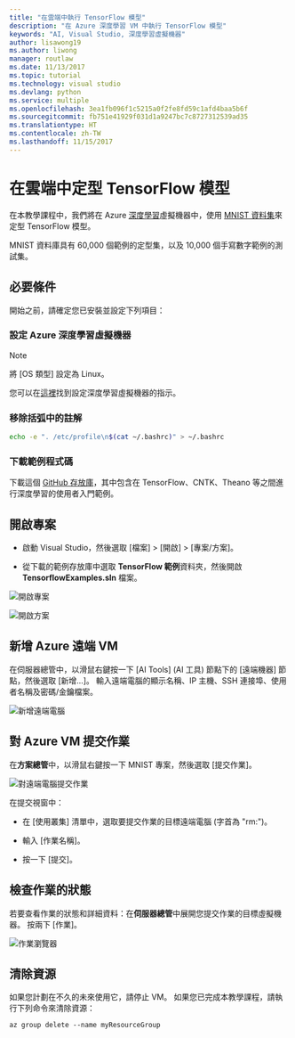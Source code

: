 ```yaml
---
title: "在雲端中執行 TensorFlow 模型"
description: "在 Azure 深度學習 VM 中執行 TensorFlow 模型"
keywords: "AI, Visual Studio, 深度學習虛擬機器"
author: lisawong19
ms.author: liwong
manager: routlaw
ms.date: 11/13/2017
ms.topic: tutorial
ms.technology: visual studio
ms.devlang: python
ms.service: multiple
ms.openlocfilehash: 3ea1fb096f1c5215a0f2fe8fd59c1afd4baa5b6f
ms.sourcegitcommit: fb751e41929f031d1a9247bc7c8727312539ad35
ms.translationtype: HT
ms.contentlocale: zh-TW
ms.lasthandoff: 11/15/2017
---
```

# <a name="train-a-tensorflow-model-in-the-cloud"></a>在雲端中定型 TensorFlow 模型

在本教學課程中，我們將在 Azure [深度學習](https://docs.microsoft.com/azure/machine-learning/data-science-virtual-machine/deep-learning-dsvm-overview)虛擬機器中，使用 [MNIST 資料集](http://yann.lecun.com/exdb/mnist/)來定型 TensorFlow 模型。 

MNIST 資料庫具有 60,000 個範例的定型集，以及 10,000 個手寫數字範例的測試集。

## <a name="prerequisites"></a>必要條件
開始之前，請確定您已安裝並設定下列項目：

### <a name="setup-azure-deep-learning-virtual-machine"></a>設定 Azure 深度學習虛擬機器

> [!NOTE] 
> 將 [OS 類型] 設定為 Linux。

您可以在[這裡](https://docs.microsoft.com/azure/machine-learning/data-science-virtual-machine/provision-deep-learning-dsvm)找到設定深度學習虛擬機器的指示。 

### <a name="remove-comment-in-parens"></a>移除括弧中的註解

```bash
echo -e ". /etc/profile\n$(cat ~/.bashrc)" > ~/.bashrc
```

### <a name="download-sample-code"></a>下載範例程式碼

下載這個 [GitHub 存放庫](https://github.com/Microsoft/samples-for-ai)，其中包含在 TensorFlow、CNTK、Theano 等之間進行深度學習的使用者入門範例。 

## <a name="open-project"></a>開啟專案

- 啟動 Visual Studio，然後選取 [檔案] > [開啟] > [專案/方案]。

- 從下載的範例存放庫中選取 **TensorFlow 範例**資料夾，然後開啟 **TensorflowExamples.sln** 檔案。 

![開啟專案](media\tensorflow-local\open-project.png)

![開啟方案](media\tensorflow-local\open-solution.png)

## <a name="add-azure-remote-vm"></a>新增 Azure 遠端 VM

在伺服器總管中，以滑鼠右鍵按一下 [AI Tools] (AI 工具) 節點下的 [遠端機器] 節點，然後選取 [新增…]。 輸入遠端電腦的顯示名稱、IP 主機、SSH 連接埠、使用者名稱及密碼/金鑰檔案。 

![新增遠端電腦](media\tensorflow-vm\add-remote-vm.png)

## <a name="submit-job-to-azure-vm"></a>對 Azure VM 提交作業
在**方案總管**中，以滑鼠右鍵按一下 MNIST 專案，然後選取 [提交作業]。

![對遠端電腦提交作業](media\tensorflow-vm\job-submission.png)

在提交視窗中：

- 在 [使用叢集] 清單中，選取要提交作業的目標遠端電腦 (字首為 "rm:")。

- 輸入 [作業名稱]。 

- 按一下 [提交]。 

## <a name="check-status-of-job"></a>檢查作業的狀態 
若要查看作業的狀態和詳細資料：在**伺服器總管**中展開您提交作業的目標虛擬機器。 按兩下 [作業]。

![作業瀏覽器](media\tensorflow-vm\job-browser.png)

## <a name="clean-up-resources"></a>清除資源

如果您計劃在不久的未來使用它，請停止 VM。 如果您已完成本教學課程，請執行下列命令來清除資源：

```azurecli-interactive
az group delete --name myResourceGroup
```